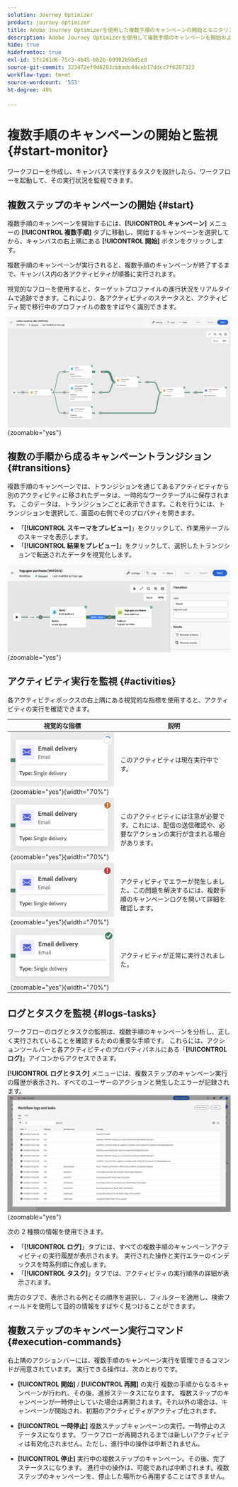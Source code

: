 ```yaml
---
solution: Journey Optimizer
product: journey optimizer
title: Adobe Journey Optimizerを使用した複数手順のキャンペーンの開始とモニタリング
description: Adobe Journey Optimizerを使用して複数手順のキャンペーンを開始およびモニタリングする方法について説明します
hide: true
hidefromtoc: true
exl-id: 5fc2d1d6-75c3-4b45-bb2b-09982b9bd5ed
source-git-commit: 323472ef9d6203cbbadc44ceb17ddcc7f6207323
workflow-type: tm+mt
source-wordcount: '553'
ht-degree: 49%

---
```


# 複数手順のキャンペーンの開始と監視 {#start-monitor}

ワークフローを作成し、キャンバスで実行するタスクを設計したら、ワークフローを起動して、その実行状況を監視できます。

## 複数ステップのキャンペーンの開始 {#start}

複数手順のキャンペーンを開始するには、**[!UICONTROL キャンペーン]** メニューの **[!UICONTROL 複数手順]** タブに移動し、開始するキャンペーンを選択してから、キャンバスの右上隅にある **[!UICONTROL 開始]** ボタンをクリックします。

複数手順のキャンペーンが実行されると、複数手順のキャンペーンが終了するまで、キャンバス内の各アクティビティが順番に実行されます。

視覚的なフローを使用すると、ターゲットプロファイルの進行状況をリアルタイムで追跡できます。これにより、各アクティビティのステータスと、アクティビティ間で移行中のプロファイルの数をすばやく識別できます。

![](assets/workflow-execution.png){zoomable="yes"}

## 複数の手順から成るキャンペーントランジション {#transitions}

複数手順のキャンペーンでは、トランジションを通じてあるアクティビティから別のアクティビティに移されたデータは、一時的なワークテーブルに保存されます。 このデータは、トランジションごとに表示できます。これを行うには、トランジションを選択して、画面の右側でそのプロパティを開きます。

* 「**[!UICONTROL スキーマをプレビュー]**」をクリックして、作業用テーブルのスキーマを表示します。
* 「**[!UICONTROL 結果をプレビュー]**」をクリックして、選択したトランジションで転送されたデータを視覚化します。

![](assets/transition.png){zoomable="yes"}

## アクティビティ実行を監視 {#activities}

各アクティビティボックスの右上隅にある視覚的な指標を使用すると、アクティビティの実行を確認できます。

| 視覚的な指標 | 説明 |
|-----|------------|
| ![](assets/activity-status-pending.png){zoomable="yes"}{width="70%"} | このアクティビティは現在実行中です。 |
| ![](assets/activity-status-orange.png){zoomable="yes"}{width="70%"} | このアクティビティには注意が必要です。これには、配信の送信確認や、必要なアクションの実行が含まれる場合があります。 |
| ![](assets/activity-status-red.png){zoomable="yes"}{width="70%"} | アクティビティでエラーが発生しました。この問題を解決するには、複数手順のキャンペーンログを開いて詳細を確認します。 |
| ![](assets/activity-status-green.png){zoomable="yes"}{width="70%"} | アクティビティが正常に実行されました。 |

## ログとタスクを監視 {#logs-tasks}

ワークフローのログとタスクの監視は、複数手順のキャンペーンを分析し、正しく実行されていることを確認するための重要な手順です。 これらには、アクションツールバーと各アクティビティのプロパティパネルにある「**[!UICONTROL ログ]**」アイコンからアクセスできます。

**[!UICONTROL ログとタスク]** メニューには、複数ステップのキャンペーン実行の履歴が表示され、すべてのユーザーのアクションと発生したエラーが記録されます。
![](assets/workflow-logs.png){zoomable="yes"}

次の 2 種類の情報を使用できます。

* 「**[!UICONTROL ログ]**」タブには、すべての複数手順のキャンペーンアクティビティの実行履歴が表示されます。 実行された操作と実行エラーのインデックスを時系列順に作成します。
* 「**[!UICONTROL タスク]**」タブでは、アクティビティの実行順序の詳細が表示されます。

両方のタブで、表示される列とその順序を選択し、フィルターを適用し、検索フィールドを使用して目的の情報をすばやく見つけることができます。

## 複数ステップのキャンペーン実行コマンド {#execution-commands}

右上隅のアクションバーには、複数手順のキャンペーン実行を管理できるコマンドが用意されています。 実行できる操作は、次のとおりです。

* **[!UICONTROL 開始]** / **[!UICONTROL 再開]** の実行   複数の手順からなるキャンペーンが行われ、その後、進捗ステータスになります。 複数ステップのキャンペーンが一時停止していた場合は再開されます。それ以外の場合は、キャンペーンが開始され、初期のアクティビティがアクティブ化されます。

* **[!UICONTROL 一時停止]** 複数ステップキャンペーンの実行。一時停止のステータスになります。 ワークフローが再開されるまでは新しいアクティビティは有効化されません。ただし、進行中の操作は中断されません。

* **[!UICONTROL 停止]** 実行中の複数ステップのキャンペーン。その後、完了ステータスになります。 進行中の操作は、可能であれば中断されます。複数ステップのキャンペーンを、停止した場所から再開することはできません。
